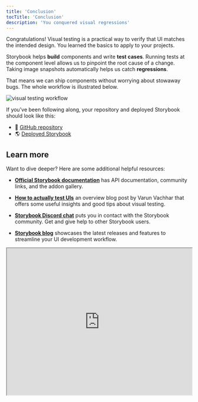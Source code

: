 ```yaml
---
title: 'Conclusion'
tocTitle: 'Conclusion'
description: 'You conquered visual regressions'
---
```


Congratulations! Visual testing is a practical way to verify that UI matches the intended design. You learned the basics to apply to your projects.

Storybook helps **build** components and write **test cases**. Running tests at the component level allows us to pinpoint the root cause of a change. Taking image snapshots automatically helps us catch **regressions**.

That means we can ship components without worrying about stowaway bugs. The whole workflow is illustrated below.

![visual testing workflow](/visual-testing-handbook/workflow-uitest.png)

If you've been following along, your repository and deployed Storybook should look like this:

- 📕 [GitHub repository](https://github.com/chromaui/learnstorybook-visual-testing-code)
- 🌎 [Deployed Storybook](https://6070d9288779ab00214a9831-oymqxvbejc.chromatic.com/?path=/story/commentlist--paginated)

## Learn more

Want to dive deeper? Here are some additional helpful resources:

- [**Official Storybook documentation**](https://storybook.js.org/docs/react/get-started/introduction) has API documentation, community links, and the addon gallery.

- [**How to actually test UIs**](https://storybook.js.org/blog/how-to-actually-test-uis/) an overview blog post by Varun Vachhar that offers some useful insights and good tips about visual testing.

- [**Storybook Discord chat**](https://discord.gg/UUt2PJb) puts you in contact with the Storybook community. Get and give help to other Storybook users.

- [**Storybook blog**](https://medium.com/storybookjs) showcases the latest releases and features to streamline your UI development workflow.

<iframe style="height:400px;width:100%;max-width:800px;margin:0px auto;" src="https://upscri.be/d42fc0?as_embed"></iframe>
